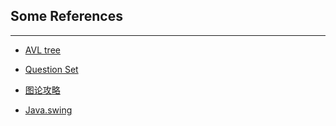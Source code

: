 ## Some References
---
- [AVL tree](https://www.cnblogs.com/skywang12345/p/3576969.html)

- [Question Set](https://www.zybuluo.com/18520525018/note/1614445)

- [图论攻略](https://www.luogu.com.cn/blog/wym483739/xue-tu-lun-ni-zhen-di-liao-xie-zui-duan-lu-ma-post)

- [Java.swing](https://blog.csdn.net/xietansheng/article/details/72814531)
